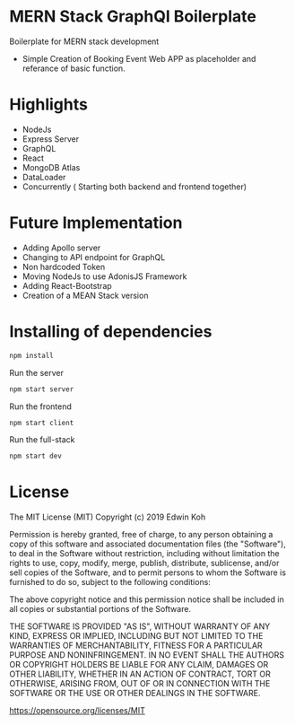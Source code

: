 # MERN Stack GraphQl Boilerplate

Boilerplate for MERN stack development 

- Simple Creation of Booking Event Web APP as placeholder and referance of basic function.

# Highlights

- NodeJs
- Express Server
- GraphQL
- React
- MongoDB Atlas
- DataLoader
- Concurrently ( Starting both backend and frontend together)


# Future Implementation

- Adding Apollo server
- Changing to API endpoint for GraphQL
- Non hardcoded Token
- Moving NodeJs to use AdonisJS Framework
- Adding React-Bootstrap
- Creation of a MEAN Stack version

# Installing of dependencies 
 
 ```sh
npm install
```

Run the server
```sh
npm start server
```

Run the frontend
```sh
npm start client
```

Run the full-stack
```sh
npm start dev
```
 
 
 # License
 
 The MIT License (MIT)
Copyright (c) 2019 Edwin Koh

Permission is hereby granted, free of charge, to any person obtaining a copy of this software and associated documentation files (the "Software"), to deal in the Software without restriction, including without limitation the rights to use, copy, modify, merge, publish, distribute, sublicense, and/or sell copies of the Software, and to permit persons to whom the Software is furnished to do so, subject to the following conditions:

The above copyright notice and this permission notice shall be included in all copies or substantial portions of the Software.

THE SOFTWARE IS PROVIDED "AS IS", WITHOUT WARRANTY OF ANY KIND, EXPRESS OR IMPLIED, INCLUDING BUT NOT LIMITED TO THE WARRANTIES OF MERCHANTABILITY, FITNESS FOR A PARTICULAR PURPOSE AND NONINFRINGEMENT. IN NO EVENT SHALL THE AUTHORS OR COPYRIGHT HOLDERS BE LIABLE FOR ANY CLAIM, DAMAGES OR OTHER LIABILITY, WHETHER IN AN ACTION OF CONTRACT, TORT OR OTHERWISE, ARISING FROM, OUT OF OR IN CONNECTION WITH THE SOFTWARE OR THE USE OR OTHER DEALINGS IN THE SOFTWARE.

https://opensource.org/licenses/MIT
